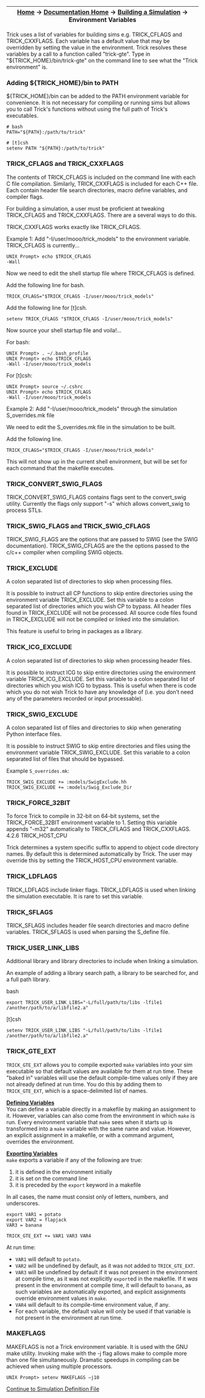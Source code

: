 | [Home](/trick) → [Documentation Home](../Documentation-Home) → [Building a Simulation](Building-a-Simulation) → Environment Variables |
|------------------------------------------------------------------|

Trick uses a list of variables for building sims e.g. TRICK_CFLAGS and TRICK_CXXFLAGS.  Each variable has a default value that may be overridden by setting the value in the environment. Trick resolves these variables by a call to a function called "trick-gte". Type in "${TRICK_HOME}/bin/trick-gte" on the command line to see what the "Trick environment" is.

### Adding ${TRICK_HOME}/bin to PATH

${TRICK_HOME}/bin can be added to the PATH environment variable for convenience. It is not necessary for compiling or running sims but allows you to call Trick's functions without using the full path of Trick's executables.

```
# bash
PATH="${PATH}:/path/to/trick"

# [t]csh
setenv PATH "${PATH}:/path/to/trick"
```

### TRICK_CFLAGS and TRICK_CXXFLAGS

The contents of TRICK_CFLAGS is included on the command line with each C file compilation. Similarly, TRICK_CXXFLAGS is included for each C++ file. Each contain header file search directories, macro define variables, and compiler flags.

For building a simulation, a user must be proficient at tweaking TRICK_CFLAGS and TRICK_CXXFLAGS. There are a several ways to do this.

TRICK_CXXFLAGS works exactly like TRICK_CFLAGS.

Example 1: Add "-I/user/mooo/trick_models" to the environment variable. TRICK_CFLAGS is currently...

```
UNIX Prompt> echo $TRICK_CFLAGS
-Wall
```

Now we need to edit the shell startup file where TRICK_CFLAGS is defined.

Add the following line for bash.

```
TRICK_CFLAGS="$TRICK_CFLAGS -I/user/mooo/trick_models"
```

Add the following line for [t]csh.

```
setenv TRICK_CFLAGS "$TRICK_CFLAGS -I/user/mooo/trick_models"
```

Now source your shell startup file and voila!...

For bash:
```
UNIX Prompt> . ~/.bash_profile
UNIX Prompt> echo $TRICK_CFLAGS
-Wall -I/user/mooo/trick_models
```

For [t]csh:
```
UNIX Prompt> source ~/.cshrc
UNIX Prompt> echo $TRICK_CFLAGS
-Wall -I/user/mooo/trick_models
```

Example 2: Add "-I/user/mooo/trick_models" through the simulation S_overrides.mk file

We need to edit the S_overrides.mk file in the simulation to be built.

Add the following line.

```
TRICK_CFLAGS="$TRICK_CFLAGS -I/user/mooo/trick_models"
```

This will not show up in the current shell environment, but will be set for each command that the makefile executes.

### TRICK_CONVERT_SWIG_FLAGS

TRICK_CONVERT_SWIG_FLAGS contains flags sent to the convert_swig utility. Currently the flags only support "-s" which allows convert_swig to process STLs.

### TRICK_SWIG_FLAGS and TRICK_SWIG_CFLAGS

TRICK_SWIG_FLAGS are the options that are passed to SWIG (see the SWIG documentation). TRICK_SWIG_CFLAGS are the the options passed to the c/c++ compiler when compiling SWIG objects. 

### TRICK_EXCLUDE

A colon separated list of directories to skip when processing files.

It is possible to instruct all CP functions to skip entire directories using the environment variable TRICK_EXCLUDE. Set this variable to a colon separated list of directories which you wish CP to bypass. All header files found in TRICK_EXCLUDE will not be processed. All source code files found in TRICK_EXCLUDE will not be compiled or linked into the simulation.

This feature is useful to bring in packages as a library.

### TRICK_ICG_EXCLUDE

A colon separated list of directories to skip when processing header files.

It is possible to instruct ICG to skip entire directories using the environment variable TRICK_ICG_EXCLUDE. Set this variable to a colon separated list of directories which you wish ICG to bypass. This is useful when there is code which you do not wish Trick to have any knowledge of (i.e. you don’t need any of the parameters recorded or input processable).

### TRICK_SWIG_EXCLUDE

A colon separated list of files and directories to skip when generating Python interface files.

It is possible to instruct SWIG to skip entire directories and files using the environment variable TRICK_SWIG_EXCLUDE. Set this variable to a colon separated list of files that should be bypassed.

Example ```S_overrides.mk```:
```
TRICK_SWIG_EXCLUDE += :models/SwigExclude.hh
TRICK_SWIG_EXCLUDE += :models/Swig_Exclude_Dir
```

### TRICK_FORCE_32BIT

To force Trick to compile in 32-bit on 64-bit systems, set the TRICK_FORCE_32BIT environment variable to 1. Setting this variable appends "-m32" automatically to TRICK_CFLAGS and TRICK_CXXFLAGS.
4.2.6 TRICK_HOST_CPU

Trick determines a system specific suffix to append to object code directory names. By default this is determined automatically by Trick. The user may override this by setting the TRICK_HOST_CPU environment variable.

### TRICK_LDFLAGS

TRICK_LDFLAGS include linker flags. TRICK_LDFLAGS is used when linking the simulation executable. It is rare to set this variable.

### TRICK_SFLAGS

TRICK_SFLAGS includes header file search directories and macro define variables. TRICK_SFLAGS is used when parsing the S_define file.

### TRICK_USER_LINK_LIBS

Additional library and library directories to include when linking a simulation.

An example of adding a library search path, a library to be searched for, and a full path library.

bash
```
export TRICK_USER_LINK_LIBS="-L/full/path/to/libs -lfile1 /another/path/to/a/libfile2.a"
```

[t]csh
```
setenv TRICK_USER_LINK_LIBS "-L/full/path/to/libs -lfile1 /another/path/to/a/libfile2.a"
```
### TRICK_GTE_EXT

`TRICK_GTE_EXT` allows you to compile exported `make` variables into your sim executable so that default values are available for them at run time. These "baked in" variables will use the default compile-time values only if they are not already defined at run time. You do this by adding them to `TRICK_GTE_EXT`, which is a space-delimited list of names.

**[Defining Variables](https://www.gnu.org/software/make/manual/html_node/Environment.html)**  
You can define a variable directly in a makefile by making an assignment to it. However, variables can also come from the environment in which `make` is run. Every environment variable that `make` sees when it starts up is transformed into a `make` variable with the same name and value. However, an explicit assignment in a makefile, or with a command argument, overrides the environment.

**[Exporting Variables](https://www.gnu.org/software/make/manual/html_node/Variables_002fRecursion.html)**  
`make` exports a variable if any of the following are true:

1. it is defined in the environment initially
1. it is set on the command line
1. it is preceded by the `export` keyword in a makefile

In all cases, the name must consist only of letters, numbers, and underscores.

```make
export VAR1 = potato
export VAR2 = flapjack
VAR3 = banana

TRICK_GTE_EXT += VAR1 VAR3 VAR4

```

At run time:
* `VAR1` will default to `potato`.
* `VAR2` will be undefined by default, as it was not added to `TRICK_GTE_EXT`.
* `VAR3` will be undefined by default if it was not present in the environment at compile time, as it was not explicitly `export`ed in the makefile. If it *was* present in the environment at compile time, it will default to `banana`, as such variables are automatically exported, and explicit assignments override environment values in `make`.
* `VAR4` will default to its compile-time environment value, if any.
* For each variable, the default value will only be used if that variable is not present in the environment at run time.

### MAKEFLAGS

MAKEFLAGS is not a Trick environment variable. It is used with the GNU make utility. Invoking make with the -j flag allows make to compile more than one file simultaneously. Dramatic speedups in compiling can be achieved when using multiple processors.

```
UNIX Prompt> setenv MAKEFLAGS –j10
```

[Continue to Simulation Definition File](Simulation-Definition-File)
